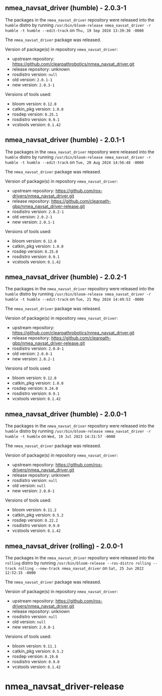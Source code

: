 ## nmea_navsat_driver (humble) - 2.0.3-1

The packages in the `nmea_navsat_driver` repository were released into the `humble` distro by running `/usr/bin/bloom-release nmea_navsat_driver -r humble -t humble --edit-track` on `Thu, 19 Sep 2024 13:39:30 -0000`

The `nmea_navsat_driver` package was released.

Version of package(s) in repository `nmea_navsat_driver`:

- upstream repository: https://github.com/clearpathrobotics/nmea_navsat_driver.git
- release repository: unknown
- rosdistro version: `null`
- old version: `2.0.1-1`
- new version: `2.0.3-1`

Versions of tools used:

- bloom version: `0.12.0`
- catkin_pkg version: `1.0.0`
- rosdep version: `0.25.1`
- rosdistro version: `0.9.1`
- vcstools version: `0.1.42`


## nmea_navsat_driver (humble) - 2.0.1-1

The packages in the `nmea_navsat_driver` repository were released into the `humble` distro by running `/usr/bin/bloom-release nmea_navsat_driver -r humble -t humble --edit-track` on `Tue, 20 Aug 2024 14:56:48 -0000`

The `nmea_navsat_driver` package was released.

Version of package(s) in repository `nmea_navsat_driver`:

- upstream repository: https://github.com/ros-drivers/nmea_navsat_driver.git
- release repository: https://github.com/clearpath-gbp/nmea_navsat_driver-release.git
- rosdistro version: `2.0.2-1`
- old version: `2.0.2-1`
- new version: `2.0.1-1`

Versions of tools used:

- bloom version: `0.12.0`
- catkin_pkg version: `1.0.0`
- rosdep version: `0.25.0`
- rosdistro version: `0.9.1`
- vcstools version: `0.1.42`


## nmea_navsat_driver (humble) - 2.0.2-1

The packages in the `nmea_navsat_driver` repository were released into the `humble` distro by running `/usr/bin/bloom-release nmea_navsat_driver -r humble -t humble --edit-track` on `Tue, 21 May 2024 14:49:53 -0000`

The `nmea_navsat_driver` package was released.

Version of package(s) in repository `nmea_navsat_driver`:

- upstream repository: https://github.com/clearpathrobotics/nmea_navsat_driver.git
- release repository: https://github.com/clearpath-gbp/nmea_navsat_driver-release.git
- rosdistro version: `2.0.0-1`
- old version: `2.0.0-1`
- new version: `2.0.2-1`

Versions of tools used:

- bloom version: `0.12.0`
- catkin_pkg version: `1.0.0`
- rosdep version: `0.24.0`
- rosdistro version: `0.9.1`
- vcstools version: `0.1.42`


## nmea_navsat_driver (humble) - 2.0.0-1

The packages in the `nmea_navsat_driver` repository were released into the `humble` distro by running `/usr/bin/bloom-release nmea_navsat_driver -r humble -t humble` on `Wed, 19 Jul 2023 14:31:57 -0000`

The `nmea_navsat_driver` package was released.

Version of package(s) in repository `nmea_navsat_driver`:

- upstream repository: https://github.com/ros-drivers/nmea_navsat_driver.git
- release repository: unknown
- rosdistro version: `null`
- old version: `null`
- new version: `2.0.0-1`

Versions of tools used:

- bloom version: `0.11.2`
- catkin_pkg version: `0.5.2`
- rosdep version: `0.22.2`
- rosdistro version: `0.9.0`
- vcstools version: `0.1.42`


## nmea_navsat_driver (rolling) - 2.0.0-1

The packages in the `nmea_navsat_driver` repository were released into the `rolling` distro by running `/usr/bin/bloom-release --ros-distro rolling --track rolling --new-track nmea_navsat_driver` on `Sat, 25 Jun 2022 12:52:15 -0000`

The `nmea_navsat_driver` package was released.

Version of package(s) in repository `nmea_navsat_driver`:

- upstream repository: https://github.com/ros-drivers/nmea_navsat_driver.git
- release repository: unknown
- rosdistro version: `null`
- old version: `null`
- new version: `2.0.0-1`

Versions of tools used:

- bloom version: `0.11.1`
- catkin_pkg version: `0.5.2`
- rosdep version: `0.19.0`
- rosdistro version: `0.9.0`
- vcstools version: `0.1.42`


# nmea_navsat_driver-release
